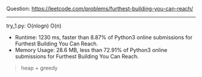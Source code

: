 Question: https://leetcode.com/problems/furthest-building-you-can-reach/

---

try_1.py: O(nlogn) O(n)

* Runtime: 1230 ms, faster than 8.87% of Python3 online submissions for Furthest Building You Can Reach.
* Memory Usage: 28.6 MB, less than 72.91% of Python3 online submissions for Furthest Building You Can Reach.

> heap + greedy
